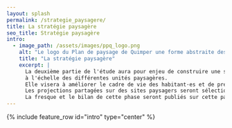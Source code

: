 ```yaml
---
layout: splash
permalink: /strategie_paysagere/
title: La stratégie paysagère
seo_title: Stratégie paysagère
intro:
  - image_path: /assets/images/ppq_logo.png
    alt: "Le logo du Plan de paysage de Quimper une forme abstraite dessinée à l'aquarelle."
    title: "La stratégie paysagère"
    excerpt: |
      La deuxième partie de l'étude aura pour enjeu de construire une stratégie commune d'adaptation au monde de demain, 
      à l'échelle des différentes unités paysagères. 
      Elle visera à améliorer le cadre de vie des habitant·es et de préserver la diversité des paysages. 
      Les projections partagées sur des sites paysagers seront sélectionnées à partir du travail participatif de la fresque paysagère menée en été 2024.
      La fresque et le bilan de cette phase seront publiés sur cette page.
---
```


{% include feature_row id="intro" type="center" %}